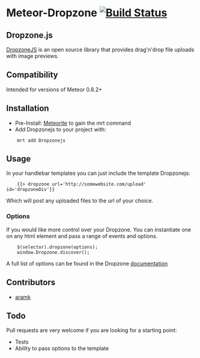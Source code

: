 # Meteor-Dropzone [![Build Status](https://travis-ci.org/devonbarrett/meteor-dropzone.png?branch=master)](https://travis-ci.org/devonbarrett/meteor-dropzone)

## Dropzone.js
[DropzoneJS](http://www.dropzonejs.com/) is an open source library that provides drag'n'drop file uploads with image previews.

## Compatibility
Intended for versions of Meteor 0.8.2+

## Installation
* Pre-Install: [Meteorite](https://github.com/oortcloud/meteorite) to gain the mrt command
* Add Dropzonejs to your project with:
```
    mrt add Dropzonejs
```

## Usage
In your handlebar templates you can just include the template Dropzonejs:

```
    {{> dropzone url='http://somewebsite.com/upload' id='dropzoneDiv'}}
```
Which will post any uploaded files to the url of your choice.

### Options
If you would like more control over your Dropzone. You can instantiate one on any html element and pass a range of events and options.

```
    $(selector).dropzone(options);
    window.Dropzone.discover();
```

A full list of options can be found in the Dropzone [documentation](http://www.dropzonejs.com/)

## Contributors
- [aramk](https://github.com/aramk)

## Todo
Pull requests are very welcome if you are looking for a starting point:
- Tests
- Ability to pass options to the template
